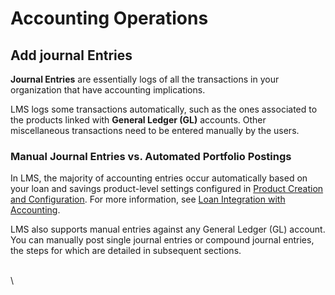 # Accounting Operations

## Add journal Entries

**Journal Entries** are essentially logs of all the transactions in your organization that have accounting implications.

LMS logs some transactions automatically, such as the ones associated to the products linked with **General Ledger (GL)** accounts. Other miscellaneous transactions need to be entered manually by the users.

### **Manual Journal Entries vs. Automated Portfolio Postings** <a href="#addjournalentries-manualjournalentriesvs.automatedportfoliopostings" id="addjournalentries-manualjournalentriesvs.automatedportfoliopostings"></a>

In LMS, the majority of accounting entries occur automatically based on your loan and savings product-level settings configured in [Product Creation and Configuration](https://mifosforge.jira.com/wiki/display/docs/Product+Creation+and+Configuration). For more information, see [Loan Integration with Accounting](https://mifosforge.jira.com/wiki/display/MIFOSX/Loan+Integration+With+Accounting).

LMS also supports manual entries against any General Ledger (GL) account. You can manually post single journal entries or compound journal entries, the steps for which are detailed in subsequent sections.











\
\


